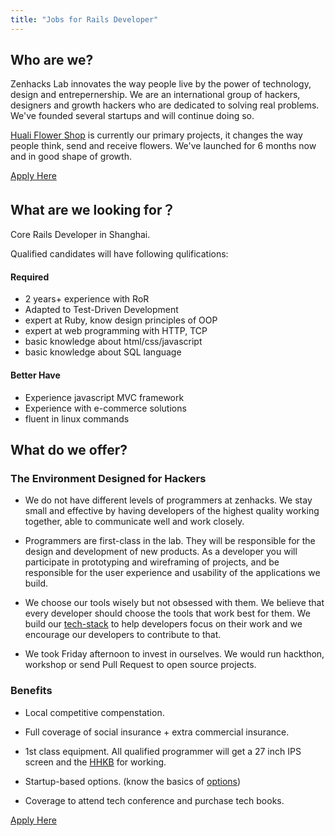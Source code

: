 ```yaml
---
title: "Jobs for Rails Developer"
---
```


## Who are we?
Zenhacks Lab innovates the way people live by the power of technology, design and entrepernership. We are an international group of hackers, designers and growth hackers who are dedicated to solving real problems. We've founded several startups and will continue doing so.

[Huali Flower Shop](http://hua.li) is currently our primary projects, it changes the way people think, send and receive flowers. We've launched for 6 months now and in good shape of growth.

[Apply Here](/dev_apply.html)

## What are we looking for？
Core Rails Developer in Shanghai.

Qualified candidates will have following qulifications:

#### Required
- 2 years+ experience with RoR
- Adapted to Test-Driven Development
- expert at Ruby, know design principles of OOP
- expert at web programming with HTTP, TCP
- basic knowledge about html/css/javascript
- basic knowledge about SQL language

#### Better Have
- Experience javascript MVC framework
- Experience with e-commerce solutions
- fluent in linux commands

## What do we offer?

### The Environment Designed for Hackers
  - We do not have different levels of programmers at zenhacks. We stay small and effective by having developers of the highest quality working together, able to communicate well and work closely.

  - Programmers are first-class in the lab. They will be responsible for the design and development of new products. As a developer you will participate in prototyping and wireframing of projects, and be responsible for the user experience and usability of the applications we build.

  - We choose our tools wisely but not obsessed with them. We believe that every developer should choose the tools that work best for them.  We build our [tech-stack][tech-stack-article] to help developers focus on their work and we encourage our developers to contribute to that.

  - We took Friday afternoon to invest in ourselves. We would run hackthon, workshop or send Pull Request to open source projects.

### Benefits

  - Local competitive compenstation.

  - Full coverage of social insurance + extra commercial insurance.

  - 1st class equipment. All qualified programmer will get a 27 inch IPS screen and the [HHKB](http://www.elitekeyboards.com/products.php?pid=pdkb400w) for working.

  - Startup-based options. (know the basics of [options](http://www.zhihu.com/question/19678660))

  - Coverage to attend tech conference and purchase tech books.

[Apply Here](/dev_apply.html)

[tech-stack-article]: /tech-stack.html
